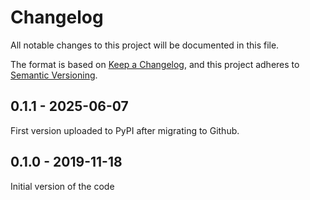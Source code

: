 # Changelog
All notable changes to this project will be documented in this file.

The format is based on [Keep a Changelog](https://keepachangelog.com/en/1.0.0/),
and this project adheres to [Semantic Versioning](https://semver.org/spec/v2.0.0.html).

## 0.1.1 - 2025-06-07

First version uploaded to PyPI after migrating to Github.


## 0.1.0 - 2019-11-18

Initial version of the code
